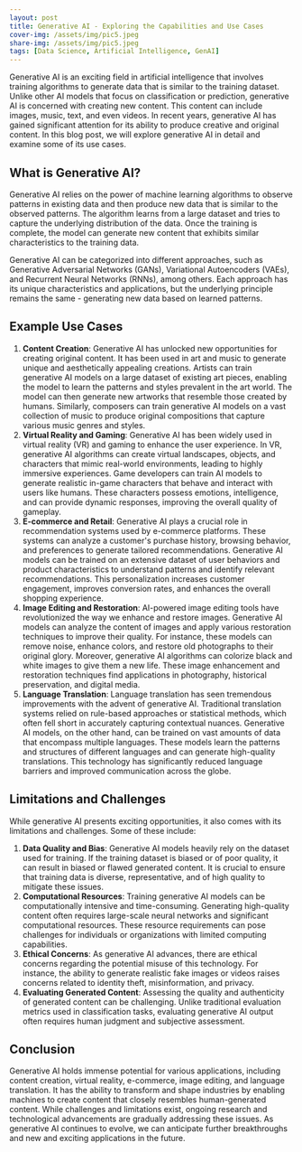 ```yaml
---
layout: post
title: Generative AI - Exploring the Capabilities and Use Cases
cover-img: /assets/img/pic5.jpeg
share-img: /assets/img/pic5.jpeg
tags: [Data Science, Artificial Intelligence, GenAI]
---
```


Generative AI is an exciting field in artificial intelligence that involves training algorithms to generate data that is similar to the training dataset. Unlike other AI models that focus on classification or prediction, generative AI is concerned with creating new content. This content can include images, music, text, and even videos. In recent years, generative AI has gained significant attention for its ability to produce creative and original content. In this blog post, we will explore generative AI in detail and examine some of its use cases.

## What is Generative AI?

Generative AI relies on the power of machine learning algorithms to observe patterns in existing data and then produce new data that is similar to the observed patterns. The algorithm learns from a large dataset and tries to capture the underlying distribution of the data. Once the training is complete, the model can generate new content that exhibits similar characteristics to the training data.

Generative AI can be categorized into different approaches, such as Generative Adversarial Networks (GANs), Variational Autoencoders (VAEs), and Recurrent Neural Networks (RNNs), among others. Each approach has its unique characteristics and applications, but the underlying principle remains the same - generating new data based on learned patterns.

## Example Use Cases

1.  **Content Creation**: Generative AI has unlocked new opportunities for creating original content. It has been used in art and music to generate unique and aesthetically appealing creations. Artists can train generative AI models on a large dataset of existing art pieces, enabling the model to learn the patterns and styles prevalent in the art world. The model can then generate new artworks that resemble those created by humans. Similarly, composers can train generative AI models on a vast collection of music to produce original compositions that capture various music genres and styles.
2.  **Virtual Reality and Gaming**: Generative AI has been widely used in virtual reality (VR) and gaming to enhance the user experience. In VR, generative AI algorithms can create virtual landscapes, objects, and characters that mimic real-world environments, leading to highly immersive experiences. Game developers can train AI models to generate realistic in-game characters that behave and interact with users like humans. These characters possess emotions, intelligence, and can provide dynamic responses, improving the overall quality of gameplay.
3.  **E-commerce and Retail**: Generative AI plays a crucial role in recommendation systems used by e-commerce platforms. These systems can analyze a customer's purchase history, browsing behavior, and preferences to generate tailored recommendations. Generative AI models can be trained on an extensive dataset of user behaviors and product characteristics to understand patterns and identify relevant recommendations. This personalization increases customer engagement, improves conversion rates, and enhances the overall shopping experience.
4.  **Image Editing and Restoration**: AI-powered image editing tools have revolutionized the way we enhance and restore images. Generative AI models can analyze the content of images and apply various restoration techniques to improve their quality. For instance, these models can remove noise, enhance colors, and restore old photographs to their original glory. Moreover, generative AI algorithms can colorize black and white images to give them a new life. These image enhancement and restoration techniques find applications in photography, historical preservation, and digital media.
5.  **Language Translation**: Language translation has seen tremendous improvements with the advent of generative AI. Traditional translation systems relied on rule-based approaches or statistical methods, which often fell short in accurately capturing contextual nuances. Generative AI models, on the other hand, can be trained on vast amounts of data that encompass multiple languages. These models learn the patterns and structures of different languages and can generate high-quality translations. This technology has significantly reduced language barriers and improved communication across the globe.

## Limitations and Challenges

While generative AI presents exciting opportunities, it also comes with its limitations and challenges. Some of these include:

1.  **Data Quality and Bias**: Generative AI models heavily rely on the dataset used for training. If the training dataset is biased or of poor quality, it can result in biased or flawed generated content. It is crucial to ensure that training data is diverse, representative, and of high quality to mitigate these issues.
2.  **Computational Resources**: Training generative AI models can be computationally intensive and time-consuming. Generating high-quality content often requires large-scale neural networks and significant computational resources. These resource requirements can pose challenges for individuals or organizations with limited computing capabilities.
3.  **Ethical Concerns**: As generative AI advances, there are ethical concerns regarding the potential misuse of this technology. For instance, the ability to generate realistic fake images or videos raises concerns related to identity theft, misinformation, and privacy.
4.  **Evaluating Generated Content**: Assessing the quality and authenticity of generated content can be challenging. Unlike traditional evaluation metrics used in classification tasks, evaluating generative AI output often requires human judgment and subjective assessment.

## Conclusion

Generative AI holds immense potential for various applications, including content creation, virtual reality, e-commerce, image editing, and language translation. It has the ability to transform and shape industries by enabling machines to create content that closely resembles human-generated content. While challenges and limitations exist, ongoing research and technological advancements are gradually addressing these issues. As generative AI continues to evolve, we can anticipate further breakthroughs and new and exciting applications in the future.
